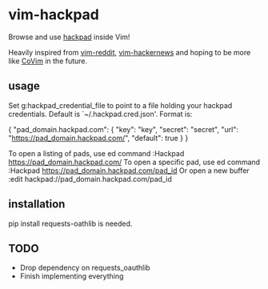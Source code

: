 # vim-hackpad

Browse and use [hackpad](http://hackpad.com) inside Vim!

Heavily inspired from [vim-reddit](https://github.com/joshhartigan/vim-reddit),
[vim-hackernews](https://github.com/ryanss/vim-hackernews) and hoping to be more like
[CoVim](https://github.com/FredKSchott/CoVim) in the future.

## usage

Set g:hackpad_credential_file to point to a file holding your hackpad
credentials. Default is `~/.hackpad.cred.json'. Format is:

{
  "pad_domain.hackpad.com": {
    "key": "key",
    "secret": "secret",
    "url": "https://pad_domain.hackpad.com/",
    "default": true
  }
}

To open a listing of pads, use ed command
    :Hackpad https://pad_domain.hackpad.com/
To open a specific pad, use ed command
    :Hackpad https://pad_domain.hackpad.com/pad_id
Or open a new buffer
    :edit hackpad://pad_domain.hackpad.com/pad_id

## installation

pip install requests-oathlib is needed.

## TODO

* Drop dependency on requests_oauthlib
* Finish implementing everything
